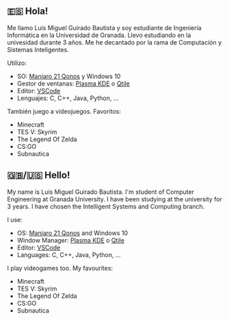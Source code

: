[Manjaro]: https://manjaro.org
[KDE Plasma ES]: https://kde.org/es/plasma-desktop/
[VSCode]: https://code.visualstudio.com/
[Qtile]: http://www.qtile.org/

## 🇪🇸 Hola!

Me llamo Luis Miguel Guirado Bautista y soy estudiante de Ingeniería Informática en la Universidad de Granada.
Llevo estudiando en la univesidad durante 3 años.
Me he decantado por la rama de Computación y Sistemas Inteligentes.

Utilizo:
 - SO: [Manjaro 21 Qonos][Manjaro] y Windows 10
 - Gestor de ventanas: [Plasma KDE][KDE Plasma ES] o [Qtile]
 - Editor: [VSCode]
 - Lenguajes: C, C++, Java, Python, ...

También juego a videojuegos.
Favoritos:
 - Minecraft
 - TES V: Skyrim
 - The Legend Of Zelda
 - CS:GO
 - Subnautica

## 🇬🇧/🇺🇸 Hello!

My name is Luis Miguel Guirado Bautista. I'm student of Computer Engineering at Granada University.
I have been studying at the university for 3 years.
I have chosen the Intelligent Systems and Computing branch.

I use:
 - OS: [Manjaro 21 Qonos][Manjaro] and Windows 10
 - Window Manager: [Plasma KDE][KDE Plasma ES] o [Qtile]
 - Editor: [VSCode]
 - Languages: C, C++, Java, Python, ...

I play videogames too.
My favourites:
 - Minecraft
 - TES V: Skyrim
 - The Legend Of Zelda
 - CS:GO
 - Subnautica
